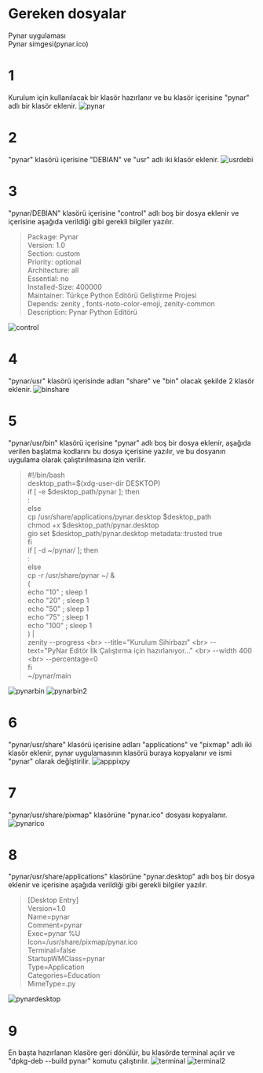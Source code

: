 # Gereken dosyalar
Pynar uygulaması
<br>
Pynar simgesi(pynar.ico)

# 1
Kurulum için kullanılacak bir klasör hazırlanır ve bu klasör içerisine "pynar" adlı bir klasör eklenir.
![pynar](https://user-images.githubusercontent.com/43936380/132126318-10f6f194-0352-45d1-87b7-335584cb8083.png)


# 2
"pynar" klasörü içerisine "DEBIAN" ve "usr" adlı iki klasör eklenir.
![usrdebi](https://user-images.githubusercontent.com/43936380/132126334-06ad1881-0797-4a71-b849-9bb814bec44d.png)


# 3
"pynar/DEBIAN" klasörü içerisine "control" adlı boş bir dosya eklenir ve içerisine aşağıda verildiği gibi gerekli bilgiler yazılır.
>Package: Pynar<br>
>Version: 1.0<br>
>Section: custom<br>
>Priority: optional<br>
>Architecture: all<br>
>Essential: no<br>
>Installed-Size: 400000<br>
>Maintainer: Türkçe Python Editörü Geliştirme Projesi<br>
>Depends: zenity , fonts-noto-color-emoji, zenity-common<br>
>Description: Pynar Python Editörü<br>

![control](https://user-images.githubusercontent.com/43936380/132135520-85aafe16-9218-4d7b-9bac-f231e5dc7c29.png)


# 4
"pynar/usr" klasörü içerisinde adları "share" ve "bin" olacak şekilde 2 klasör eklenir.
![binshare](https://user-images.githubusercontent.com/43936380/132127855-767106af-a416-4de7-9ef1-4364f40b1b37.png)

# 5
"pynar/usr/bin" klasörü içerisine "pynar" adlı boş bir dosya eklenir, aşağıda verilen başlatma kodlarını bu dosya içerisine yazılır, ve bu dosyanın uygulama olarak çalıştırılmasına izin verilir.
>#!/bin/bash<br>
>desktop_path=$(xdg-user-dir DESKTOP)<br>
>if [ -e $desktop_path/pynar ]; then<br>
>    :<br>
>else<br>
>    cp /usr/share/applications/pynar.desktop $desktop_path<br>
>    chmod +x $desktop_path/pynar.desktop<br>
>    gio set $desktop_path/pynar.desktop metadata::trusted true<br>
>fi<br>
>if [ -d ~/pynar/ ]; then<br>
>    :<br>
>else<br>
>    cp -r /usr/share/pynar ~/ &<br>
>    (<br>
>	echo "10" ; sleep 1<br>
>	echo "20" ; sleep 1<br>
>	echo "50" ; sleep 1<br>
>	echo "75" ; sleep 1<br>
>	echo "100" ; sleep 1<br>
>	) |<br>
>	zenity --progress \<br>
>	  --title="Kurulum Sihirbazı" \<br>
>   --text="PyNar Editör İlk Çalıştırma için hazırlanıyor..." \<br>
>	  --width 400 \<br>
>	  --percentage=0<br>
>fi<br>
>~/pynar/main<br>

![pynarbin](https://user-images.githubusercontent.com/43936380/132127917-64494ab9-1b0f-4101-8a54-d2ec77a2707b.png)
![pynarbin2](https://user-images.githubusercontent.com/43936380/132127922-9de0abcc-44f8-4a75-b3a0-fc1f375fff52.png)

# 6
"pynar/usr/share" klasörü içerisine adları "applications" ve "pixmap" adlı iki klasör eklenir, pynar uygulamasının klasörü buraya kopyalanır ve ismi "pynar" olarak değiştirilir.
![apppixpy](https://user-images.githubusercontent.com/43936380/132128074-9821c53b-370d-42c2-93d4-46db53aeb687.png)

# 7
"pynar/usr/share/pixmap" klasörüne "pynar.ico" dosyası kopyalanır.
![pynarico](https://user-images.githubusercontent.com/43936380/132128084-22ee8dd0-d557-4966-b8ec-c1f74abaf0a7.png)

# 8
"pynar/usr/share/applications" klasörüne "pynar.desktop" adlı boş bir dosya eklenir ve içerisine aşağıda verildiği gibi gerekli bilgiler yazılır.
>[Desktop Entry]<br>
>Version=1.0<br>
>Name=pynar<br>
>Comment=pynar<br>
>Exec=pynar %U<br>
>Icon=/usr/share/pixmap/pynar.ico<br>
>Terminal=false<br>
>StartupWMClass=pynar<br>
>Type=Application<br>
>Categories=Education<br>
>MimeType=.py<br>

![pynardesktop](https://user-images.githubusercontent.com/43936380/132128281-d9735f0d-cee2-4742-8dda-d4ce19f5750d.png)

# 9
En başta hazırlanan klasöre geri dönülür, bu klasörde terminal açılır ve "dpkg-deb --build pynar" komutu çalıştırılır.
![terminal](https://user-images.githubusercontent.com/43936380/132128303-0a02ba50-4b75-4deb-8a84-7936fd247177.png)
![terminal2](https://user-images.githubusercontent.com/43936380/132128514-e0fa4401-8b87-481a-9d34-7226bd7bc47c.png)

